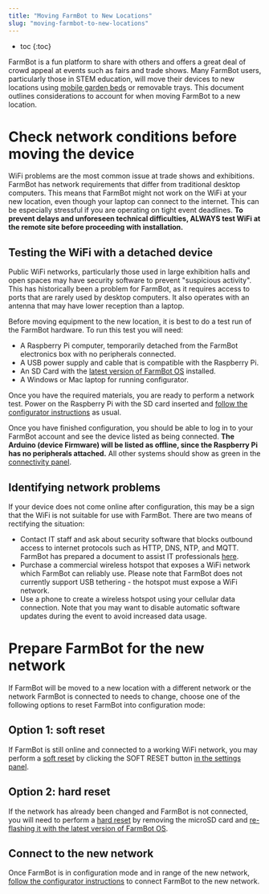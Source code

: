 ```yaml
---
title: "Moving FarmBot to New Locations"
slug: "moving-farmbot-to-new-locations"
---
```


* toc
{:toc}

FarmBot is a fun platform to share with others and offers a great deal of crowd appeal at events such as fairs and trade shows. Many FarmBot users, particularly those in STEM education, will move their devices to new locations using [mobile garden beds](https://genesis.farm.bot/docs/mobile-raised-bed) or removable trays. This document outlines considerations to account for when moving FarmBot to a new location.

# Check network conditions before moving the device

WiFi problems are the most common issue at trade shows and exhibitions. FarmBot has network requirements that differ from traditional desktop computers. This means that FarmBot might not work on the WiFi at your new location, even though your laptop can connect to the internet. This can be especially stressful if you are operating on tight event deadlines. **To prevent delays and unforeseen technical difficulties, ALWAYS test WiFi at the remote site before proceeding with installation.**

## Testing the WiFi with a detached device

Public WiFi networks, particularly those used in large exhibition halls and open spaces may have security software to prevent "suspicious activity". This has historically been a problem for FarmBot, as it requires access to ports that are rarely used by desktop computers. It also operates with an antenna that may have lower reception than a laptop.

Before moving equipment to the new location, it is best to do a test run of the FarmBot hardware. To run this test you will need:

 * A Raspberry Pi computer, temporarily detached from the FarmBot electronics box with no peripherals connected.
 * A USB power supply and cable that is compatible with the Raspberry Pi.
 * An SD Card with the [latest version of FarmBot OS](https://my.farm.bot/os) installed.
 * A Windows or Mac laptop for running configurator.

Once you have the required materials, you are ready to perform a network test. Power on the Raspberry Pi with the SD card inserted and [follow the configurator instructions](../../farmbot-os/intro/configurator.md) as usual.

Once you have finished configuration, you should be able to log in to your FarmBot account and see the device listed as being connected. **The Arduino (device Firmware) will be listed as offline, since the Raspberry Pi has no peripherals attached.** All other systems should show as green in the [connectivity panel](connectivity-codes.md).

## Identifying network problems

If your device does not come online after configuration, this may be a sign that the WiFi is not suitable for use with FarmBot. There are two means of rectifying the situation:

 * Contact IT staff and ask about security software that blocks outbound access to internet protocols such as HTTP, DNS, NTP, and MQTT. FarmBot has prepared a document to assist IT professionals [here](for-it-security-professionals.md).
 * Purchase a commercial wireless hotspot that exposes a WiFi network which FarmBot can reliably use. Please note that FarmBot does not currently support USB tethering - the hotspot must expose a WiFi network.
 * Use a phone to create a wireless hotspot using your cellular data connection. Note that you may want to disable automatic software updates during the event to avoid increased data usage.

# Prepare FarmBot for the new network

If FarmBot will be moved to a new location with a different network or the network FarmBot is connected to needs to change, choose one of the following options to reset FarmBot into configuration mode:

## Option 1: soft reset

If FarmBot is still online and connected to a working WiFi network, you may perform a [soft reset](../../app/settings/power-and-reset.md#soft-reset) by clicking the <span class="fb-button fb-red">SOFT RESET</span> button [in the settings panel](https://my.farm.bot/app/designer/settings?highlight=soft_reset).

## Option 2: hard reset

If the network has already been changed and FarmBot is not connected, you will need to perform a [hard reset](../../app/settings/power-and-reset.md#hard-reset) by removing the microSD card and [re-flashing it with the latest version of FarmBot OS](../../farmbot-os/intro.md#installation).

## Connect to the new network
Once FarmBot is in configuration mode and in range of the new network, [follow the configurator instructions](../../farmbot-os/intro/configurator.md) to connect FarmBot to the new network.
